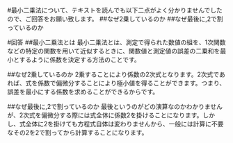 #最小二乗法について、テキストを読んでも以下二点がよく分かりませんでしたので、ご回答をお願い致します。
##なぜ2乗しているのか
##なぜ最後に,2で割っているのか

#回答
##最小二乗法とは
最小二乗法とは、測定で得られた数値の組を、1次関数などの特定の関数を用いて近似するときに、関数値と測定値の誤差の二乗和を最小とするように係数を決定する方法のことです。

##なぜ2乗しているのか
2乗することにより係数の2次式となります。2次式であれば、式を係数で偏微分することにより極小値を得ることができます。つまり、誤差を最小にする係数を求めることができるからです。

##なぜ最後に,2で割っているのか
最後というのがどの演算なのかわかりませんが、2次式を偏微分する際には式全体に係数2を掛けることになります。しかし、式全体に2を掛けても方程式自体は変わりませんから、一般には計算に不要なその2を2で割ってから計算することになります。


